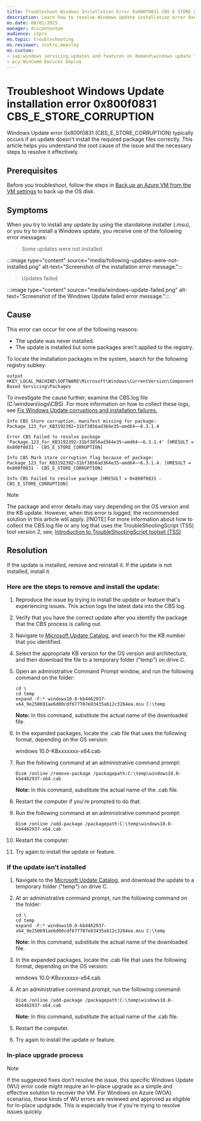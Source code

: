```yaml
---
title: Troubleshoot Windows Installation Error 0x800f0831 CBS E STORE CORRUPTION_Windows
description: Learn how to resolve Windows Update installation error 0x800f0831 CBS E STORE CORRUPTION_Windows.
ms.date: 08/01/2025
manager: dcscontentpm
audience: itpro
ms.topic: troubleshooting
ms.reviewer: scotro,mwesley
ms.custom:
- sap:windows servicing,updates and features on demand\windows update fails - installation stops with error
- pcy:WinComm Devices Deploy
---
```

# Troubleshoot Windows Update installation error 0x800f0831 CBS_E_STORE_CORRUPTION
Windows Update error 0x800f0831 (CBS_E_STORE_CORRUPTION) typically occurs if an update doesn't install the required package files correctly. This article helps you understand the root cause of the issue and the necessary steps to resolve it effectively.


## Prerequisites
Before you troubleshoot, follow the steps in [Back up an Azure VM from the VM settings](/azure/backup/backup-azure-vms-first-look-arm) to back up the OS disk.

## Symptoms

When you try to install any update by using the standalone installer (.msu), or you try to install a Windows update, you receive one of the following error messages:

> Some updates were not installed

:::image type="content" source="media/following-updates-were-not-installed.png" alt-text="Screenshot of the installation error message.":::

> Updates failed

:::image type="content" source="media/windows-update-failed.png" alt-text="Screenshot of the Windows Update failed error message.":::

## Cause

This error can occur for one of the following reasons:

- The update was never installed.
- The update is installed but some packages aren't applied to the registry.


To locate the installation packages in the system, search for the following registry subkey:

```output HKEY_LOCAL_MACHINE\SOFTWARE\Microsoft\Windows\CurrentVersion\Component Based Servicing\Packages```

To investigate the cause further, examine the CBS.log file (C:\windows\logs\CBS). For more information on how to collect these logs, see [Fix Windows Update corruptions and installation failures.](fix-windows-update-errors.md)

```output
Info CBS Store corruption, manifest missing for package: Package_123_for_KB3192392~31bf3856ad364e35~amd64~~6.3.1.4

Error CBS Failed to resolve package 'Package_123_for_KB3192392~31bf3856ad364e35~amd64~~6.3.1.4' [HRESULT = 0x800f0831 - CBS_E_STORE_CORRUPTION]

Info CBS Mark store corruption flag because of package: Package_123_for_KB3192392~31bf3856ad364e35~amd64~~6.3.1.4. [HRESULT = 0x800f0831 - CBS_E_STORE_CORRUPTION]

Info CBS Failed to resolve package [HRESULT = 0x800f0831 - CBS_E_STORE_CORRUPTION]
```
> [!NOTE]
> The package and error details may vary depending on the OS version and the KB update. However, when this error is logged, the recommended solution in this article will apply.
> [!NOTE]
> For more information about how to collect the CBS.log file or any log that uses the TroubleShootingScript (TSS) tool version 2, see, [Introduction to TroubleShootingScript toolset (TSS)](../../windows-client/windows-tss/introduction-to-troubleshootingscript-toolset-tss.md)

## Resolution

If the update is installed, remove and reinstall it. If the update is not installed, install it.


### Here are the steps to remove and install the update:

1. Reproduce the issue by trying to install the update or feature that's experiencing issues. This action logs the latest data into the CBS log.
1. Verify that you have the correct update after you identify the package that the CBS process is calling out.
1. Navigate to [Microsoft Update Catalog](https://www.catalog.update.microsoft.com/Home.aspx), and search for the KB number that you identified.
1. Select the appropriate KB version for the OS version and architecture, and then download the file to a temporary folder ("temp") on drive C.
1. Open an administrative Command Prompt window, and run the following command on the folder:

   ```output
   cd \
   cd temp
   expand -F:* windows10.0-kb4462937-x64_9e250691ae6d00cdf677707e83435a612c3264ea.msu C:\temp
   ```

   **Note:** In this command, substitute the actual name of the downloaded file.

1. In the expanded packages, locate the .cab file that uses the following format, depending on the OS version:

      windows 10.0-KB*xxxxxxx*-x64.cab
   
1. Run the following command at an administrative command prompt:

   ```output
   Dism /online /remove-package /packagepath:C:\temp\windows10.0-kb4462937-x64.cab
   ```

   **Note:** In this command, substitute the actual name of the .cab file.

1. Restart the computer if you're prompted to do that.
2. Run the following command at an administrative command prompt:

   ```output
   Dism /online /add-package /packagepath:C:\temp\windows10.0-kb4462937-x64.cab
   ```

1. Restart the computer.
1. Try again to install the update or feature.

### If the update isn't installed

1. Navigate to the [Microsoft Update Catalog](https://www.catalog.update.microsoft.com/Home.aspx), and download the update to a temporary folder ("temp") on drive C.
1. At an administrative command prompt, run the following command on the folder:

   ```output
   cd \
   cd temp
   expand -F:* windows10.0-kb4462937-x64_9e250691ae6d00cdf677707e83435a612c3264ea.msu C:\temp 
   ```

   **Note:** In this command, substitute the actual name of the downloaded file.
   
1. In the expanded packages, locate the .cab file that uses the following format, depending on the OS version:

      windows 10.0-KB*xxxxxxx*-x64.cab
   
1. At an administrative command prompt, run the following command:

   ```output
   Dism /online /add-package /packagepath:C:\temp\windows10.0-kb4462937-x64.cab
   ```

   **Note:** In this command, substitute the actual name of the .cab file.

1. Restart the computer.

1. Try again to install the update or feature.

### In-place upgrade process

> [!NOTE]
> If the suggested fixes don’t resolve the issue, this specific Windows Update (WU) error code might require an In-place upgrade as a simple and effective solution to recover the VM. For Windows on Azure (WOA) scenarios, these kinds of WU errors are reviewed and approved as eligible for In-place updgrade. This is especially true if you're trying to resolve issues quickly.

